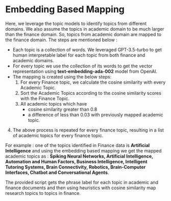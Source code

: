 # Embedding Based Mapping

Here, we leverage the topic models to identify topics from different domains. We also assume the topics in academic domain to be much larger than the finance domain. So, topics from academic domain are mapped to the finance domain. The steps are mentioned below :
- Each topic is a collection of words. We leveraged GPT-3.5-turbo to get human interpretable label for each topic from both finance and academic domains.
- For every topic we use the collection of its words to get the vector representation using **text-embedding-ada-002** model from OpenAI. 
- The mapping is created using the below steps:
    1. For every Finance topic, we calculate the cosine similarity with every Academic Topic.
    2. Sort the Academic Topics according to the cosine similarity scores with the Finance Topic.
    3. All academic topics which have
        - cosine similarity greater than 0.8
        - a difference of less than 0.03 with previously mapped academic topic.
4. The above process is repeated for every finance topic, resulting in a list of academic topics for every finance topic. 

For example : one of the topics identified in Finance data is **Artificial Intelligence** and using the embedding based mapping we get the mapped academic topics as : **Spiking Neural Networks, Artificial Intelligence, Automation and Human Factors, Business Intelligence, Intelligent Tutoring Systems, Brain Connectivity, Robotics, Brain-Computer Interfaces, Chatbot and Conversational Agents**.


The provided script gets the phrase label for each topic in academic and finance documents and then using heuristics with cosine similarity map research topics to topics in finance.